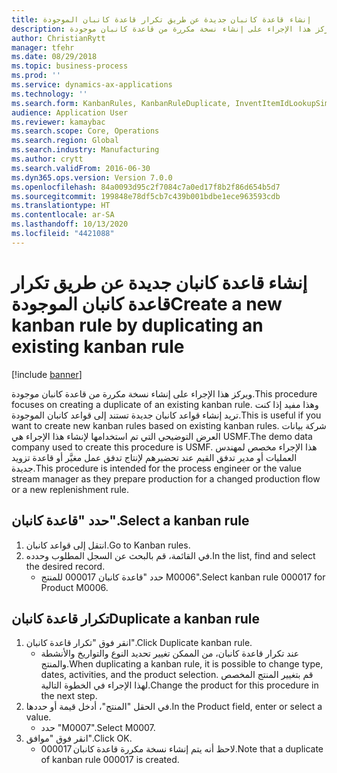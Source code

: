 ```yaml
---
title: إنشاء قاعدة كانبان جديدة عن طريق تكرار قاعدة كانبان الموجودة
description: ويركز هذا الإجراء على إنشاء نسخة مكررة من قاعدة كانبان موجودة.
author: ChristianRytt
manager: tfehr
ms.date: 08/29/2018
ms.topic: business-process
ms.prod: ''
ms.service: dynamics-ax-applications
ms.technology: ''
ms.search.form: KanbanRules, KanbanRuleDuplicate, InventItemIdLookupSimple
audience: Application User
ms.reviewer: kamaybac
ms.search.scope: Core, Operations
ms.search.region: Global
ms.search.industry: Manufacturing
ms.author: crytt
ms.search.validFrom: 2016-06-30
ms.dyn365.ops.version: Version 7.0.0
ms.openlocfilehash: 84a0093d95c2f7084c7a0ed17f8b2f86d654b5d7
ms.sourcegitcommit: 199848e78df5cb7c439b001bdbe1ece963593cdb
ms.translationtype: HT
ms.contentlocale: ar-SA
ms.lasthandoff: 10/13/2020
ms.locfileid: "4421088"
---
```

# <a name="create-a-new-kanban-rule-by-duplicating-an-existing-kanban-rule"></a><span data-ttu-id="9171e-103">إنشاء قاعدة كانبان جديدة عن طريق تكرار قاعدة كانبان الموجودة</span><span class="sxs-lookup"><span data-stu-id="9171e-103">Create a new kanban rule by duplicating an existing kanban rule</span></span>

[!include [banner](../../includes/banner.md)]

<span data-ttu-id="9171e-104">ويركز هذا الإجراء على إنشاء نسخة مكررة من قاعدة كانبان موجودة.</span><span class="sxs-lookup"><span data-stu-id="9171e-104">This procedure focuses on creating a duplicate of an existing kanban rule.</span></span> <span data-ttu-id="9171e-105">وهذا مفيد إذا كنت تريد إنشاء قواعد كانبان جديدة تستند إلى قواعد كانبان الموجودة.</span><span class="sxs-lookup"><span data-stu-id="9171e-105">This is useful if you want to create new kanban rules based on existing kanban rules.</span></span> <span data-ttu-id="9171e-106">شركة بيانات العرض التوضيحي التي تم استخدامها لإنشاء هذا الإجراء هي USMF.</span><span class="sxs-lookup"><span data-stu-id="9171e-106">The demo data company used to create this procedure is USMF.</span></span> <span data-ttu-id="9171e-107">هذا الإجراء مخصص لمهندس العمليات أو مدير تدفق القيم عند تحضيرهم لإنتاج تدفق عمل مغيَّر أو قاعدة تزويد جديدة.</span><span class="sxs-lookup"><span data-stu-id="9171e-107">This procedure is intended for the process engineer or the value stream manager as they prepare production for a changed production flow or a new replenishment rule.</span></span>


## <a name="select-a-kanban-rule"></a><span data-ttu-id="9171e-108">حدد "قاعدة كانبان".</span><span class="sxs-lookup"><span data-stu-id="9171e-108">Select a kanban rule</span></span>
1. <span data-ttu-id="9171e-109">انتقل إلى قواعد كانبان.</span><span class="sxs-lookup"><span data-stu-id="9171e-109">Go to Kanban rules.</span></span>
2. <span data-ttu-id="9171e-110">في القائمة، قم بالبحث عن السجل المطلوب وحدده.</span><span class="sxs-lookup"><span data-stu-id="9171e-110">In the list, find and select the desired record.</span></span>
    * <span data-ttu-id="9171e-111">حدد "قاعدة كانبان 000017 للمنتج M0006".</span><span class="sxs-lookup"><span data-stu-id="9171e-111">Select kanban rule 000017 for Product M0006.</span></span>  

## <a name="duplicate-a-kanban-rule"></a><span data-ttu-id="9171e-112">تكرار قاعدة كانبان</span><span class="sxs-lookup"><span data-stu-id="9171e-112">Duplicate a kanban rule</span></span>
1. <span data-ttu-id="9171e-113">انقر فوق "تكرار قاعدة كانبان".</span><span class="sxs-lookup"><span data-stu-id="9171e-113">Click Duplicate kanban rule.</span></span>
    * <span data-ttu-id="9171e-114">عند تكرار قاعدة كانبان، من الممكن تغيير تحديد النوع والتواريخ والأنشطة والمنتج.</span><span class="sxs-lookup"><span data-stu-id="9171e-114">When duplicating a kanban rule, it is possible to change type, dates, activities, and the product selection.</span></span> <span data-ttu-id="9171e-115">قم بتغيير المنتج المخصص لهذا الإجراء في الخطوة التالية.</span><span class="sxs-lookup"><span data-stu-id="9171e-115">Change the product for this procedure in the next step.</span></span>  
2. <span data-ttu-id="9171e-116">في الحقل "المنتج"، أدخل قيمة أو حددها.</span><span class="sxs-lookup"><span data-stu-id="9171e-116">In the Product field, enter or select a value.</span></span>
    * <span data-ttu-id="9171e-117">حدد "M0007".</span><span class="sxs-lookup"><span data-stu-id="9171e-117">Select M0007.</span></span>  
3. <span data-ttu-id="9171e-118">انقر فوق "موافق".</span><span class="sxs-lookup"><span data-stu-id="9171e-118">Click OK.</span></span>
    * <span data-ttu-id="9171e-119">لاحظ أنه يتم إنشاء نسخة مكررة قاعدة كانبان 000017.</span><span class="sxs-lookup"><span data-stu-id="9171e-119">Note that a duplicate of kanban rule 000017 is created.</span></span>    

